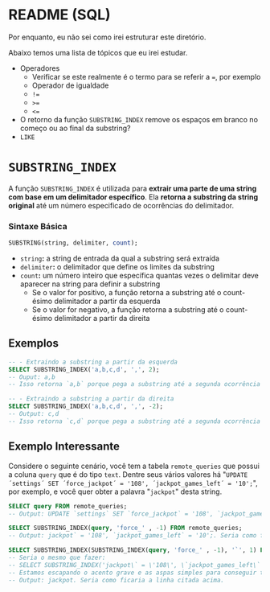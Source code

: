 # README (SQL)

Por enquanto, eu não sei como irei estruturar este diretório.

Abaixo temos uma lista de tópicos que eu irei estudar.

- Operadores
    + Verificar se este realmente é o termo para se referir a `=`, por exemplo
    + Operador de igualdade
    + `!=`
    + `>=`
    + `<=`
- O retorno da função `SUBSTRING_INDEX` remove os espaços em branco no começo ou ao final da substring?
- `LIKE`

# `SUBSTRING_INDEX`

A função `SUBSTRING_INDEX` é utilizada para **extrair uma parte de uma string com base em um delimitador específico**. Ela **retorna a substring da string original** até um número especificado de ocorrências do delimitador.

### Sintaxe Básica

```SQL
SUBSTRING(string, delimiter, count);
```

- `string`**:** a string de entrada da qual a substring será extraída
- `delimiter`**:** o delimitador que define os limites da substring
- `count`**:** um número inteiro que específica quantas vezes o delimitar deve aparecer na string para definir a substring
    + Se o valor for positivo, a função retorna a substring até o count-ésimo delimitador a partir da esquerda
    + Se o valor for negativo, a função retorna a substring até o count-ésimo delimitador a partir da direita

## Exemplos

```SQL
-- - Extraindo a substring a partir da esquerda
SELECT SUBSTRING_INDEX('a,b,c,d', ',', 2);
-- Ouput: a,b
-- Isso retorna `a,b` porque pega a substring até a segunda ocorrência da vírgula a partir da esquerda.

-- - Extraindo a substring a partir da direita
SELECT SUBSTRING_INDEX('a,b,c,d', ',', -2);
-- Output: c,d
-- Isso retorna `c,d` porque pega a substring até a segunda ocorrência da vírgula a partir da direita.
```

## Exemplo Interessante

Considere o seguinte cenário, você tem a tabela `remote_queries` que possui a coluna `query` que é do tipo `text`. Dentre seus vários valores há "`UPDATE ´settings´ SET ´force_jackpot´ = '108', ´jackpot_games_left´ = '10';`", por exemplo, e você quer obter a palavra "`jackpot`" desta string.

```SQL
SELECT query FROM remote_queries;
-- Output: UPDATE `settings` SET `force_jackpot` = '108', `jackpot_games_left` = '10';. Uma das linhas.

SELECT SUBSTRING_INDEX(query, 'force_' , -1) FROM remote_queries;
-- Output: jackpot` = '108', `jackpot_games_left` = '10';. Seria como ficaria a linha citada acima.

SELECT SUBSTRING_INDEX(SUBSTRING_INDEX(query, 'force_' , -1), '`', 1) FROM remote_queries;
-- Seria o mesmo que fazer:
-- SELECT SUBSTRING_INDEX('jackpot\` = \'108\', \`jackpot_games_left\` = \'10\';', '`', 1) FROM remote_queries;
-- Estamos escapando o acento grave e as aspas simples para conseguir tornar a adaptação acima executável ao descomentá-la. A chamamos de adaptação porque a string retornada anteriormente não possui as barras
-- Output: jackpot. Seria como ficaria a linha citada acima.
```